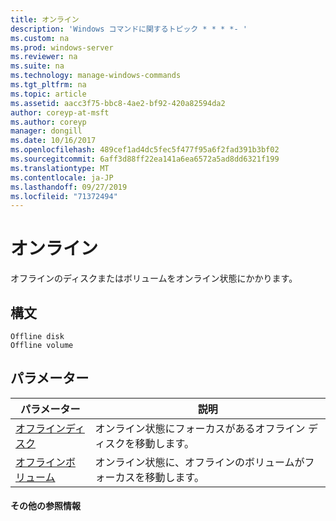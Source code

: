 ```yaml
---
title: オンライン
description: 'Windows コマンドに関するトピック * * * *- '
ms.custom: na
ms.prod: windows-server
ms.reviewer: na
ms.suite: na
ms.technology: manage-windows-commands
ms.tgt_pltfrm: na
ms.topic: article
ms.assetid: aacc3f75-bbc8-4ae2-bf92-420a82594da2
author: coreyp-at-msft
ms.author: coreyp
manager: dongill
ms.date: 10/16/2017
ms.openlocfilehash: 489cef1ad4dc5fec5f477f95a6f2fad391b3bf02
ms.sourcegitcommit: 6aff3d88ff22ea141a6ea6572a5ad8dd6321f199
ms.translationtype: MT
ms.contentlocale: ja-JP
ms.lasthandoff: 09/27/2019
ms.locfileid: "71372494"
---
```

# <a name="online"></a>オンライン



オフラインのディスクまたはボリュームをオンライン状態にかかります。

## <a name="syntax"></a>構文

```
Offline disk
Offline volume
```

## <a name="parameters"></a>パラメーター

|パラメーター|説明|
|---------|-----------|
|[オフラインディスク](offline-disk.md)|オンライン状態にフォーカスがあるオフライン ディスクを移動します。|
|[オフラインボリューム](offline-volume.md)|オンライン状態に、オフラインのボリュームがフォーカスを移動します。|

#### <a name="additional-references"></a>その他の参照情報

